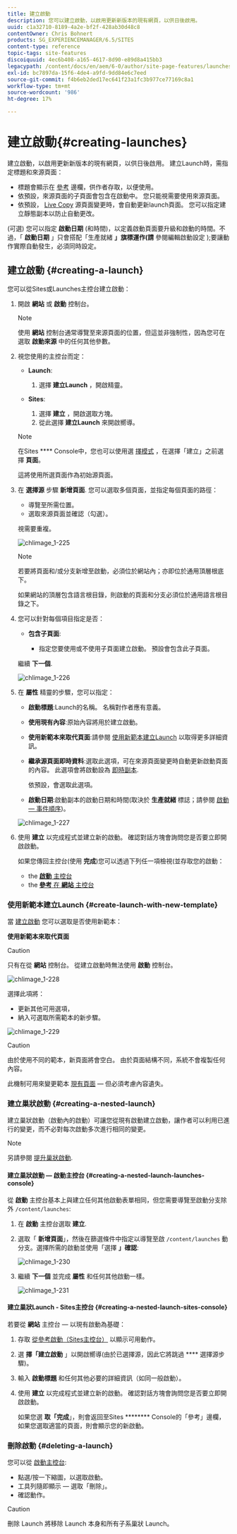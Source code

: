```yaml
---
title: 建立啟動
description: 您可以建立啟動，以啟用更新新版本的現有網頁，以供日後啟用。
uuid: c1a32710-8189-4a2e-bf2f-428ab30d48c8
contentOwner: Chris Bohnert
products: SG_EXPERIENCEMANAGER/6.5/SITES
content-type: reference
topic-tags: site-features
discoiquuid: 4ec6b408-a165-4617-8d90-e89d8a415bb3
legacypath: /content/docs/en/aem/6-0/author/site-page-features/launches
exl-id: bc7897da-15f6-4de4-a9fd-9dd84e6c7eed
source-git-commit: f4b6eb2ded17ec641f23a1fc3b977ce77169c8a1
workflow-type: tm+mt
source-wordcount: '986'
ht-degree: 17%

---
```


# 建立啟動{#creating-launches}

建立啟動，以啟用更新新版本的現有網頁，以供日後啟用。 建立Launch時，需指定標題和來源頁面：

* 標題會顯示在 [參考](/help/sites-authoring/author-environment-tools.md#references) 邊欄，供作者存取，以便使用。
* 依預設，來源頁面的子頁面會包含在啟動中。 您只能視需要使用來源頁面。
* 依預設， [Live Copy](/help/sites-administering/msm.md) 源頁面變更時，會自動更新launch頁面。 您可以指定建立靜態副本以防止自動更改。

(可選) 您可以指定 **啟動日期**  (和時間)，以定義啟動頁面要升級和啟動的時間。不過，「 **啟動日期** 」只會搭配「生產就緒 **」旗標運作(請** 參閱編輯啟動設定 [](/help/sites-authoring/launches-editing.md#editing-a-launch-configuration));要讓動作實際自動發生，必須同時設定。

## 建立啟動 {#creating-a-launch}

您可以從Sites或Launches主控台建立啟動：

1. 開啟 **網站** 或 **啟動** 控制台。

   >[!NOTE]
   >
   >使用 **網站** 控制台通常導覽至來源頁面的位置，但這並非強制性，因為您可在選取 **啟動來源** 中的任何其他參數。

1. 視您使用的主控台而定：

   * **Launch**:

      1. 選擇 **建立Launch** ，開啟精靈。
   * **Sites**:

      1. 選擇 **建立** ，開啟選取方塊。
      1. 從此選擇 **建立Launch** 來開啟嚮導。

   >[!NOTE]
   >
   >在Sites **** Console中，您也可以使用選 [擇模式](/help/sites-authoring/basic-handling.md#viewing-and-selecting-resources) ，在選擇「建立」之前選擇 **頁面**。
   >
   >這將使用所選頁面作為初始源頁面。

1. 在 **選擇源** 步驟 **新增頁面**. 您可以選取多個頁面，並指定每個頁面的路徑：

   * 導覽至所需位置。
   * 選取來源頁面並確認（勾選）。

   視需要重複。

   ![chlimage_1-225](assets/chlimage_1-225.png)

   >[!NOTE]
   >
   >若要將頁面和/或分支新增至啟動，必須位於網站內；亦即位於通用頂層根底下。
   >
   >如果網站的頂層包含語言根目錄，則啟動的頁面和分支必須位於通用語言根目錄之下。

1. 您可以針對每個項目指定是否：

   * **包含子頁面**:

      * 指定您要使用或不使用子頁面建立啟動。  預設會包含此子頁面。

   繼續 **下一個**.

   ![chlimage_1-226](assets/chlimage_1-226.png)

1. 在 **屬性** 精靈的步驟，您可以指定：

   * **啟動標題**:Launch的名稱。 名稱對作者應有意義。
   * **使用現有內容**:原始內容將用於建立啟動。
   * **使用新範本來取代頁面**:請參閱 [使用新範本建立Launch](#create-launch-with-new-template) 以取得更多詳細資訊。
   * **繼承源頁面即時資料**:選取此選項，可在來源頁面變更時自動更新啟動頁面的內容。 此選項會將啟動設為 [即時副本](/help/sites-administering/msm.md).

      依預設，會選取此選項。

   * **啟動日期**:啟動副本的啟動日期和時間(取決於 **生產就緒** 標誌；請參閱 [啟動 — 事件順序](/help/sites-authoring/launches.md#launches-the-order-of-events))。

   ![chlimage_1-227](assets/chlimage_1-227.png)

1. 使用 **建立** 以完成程式並建立新的啟動。 確認對話方塊會詢問您是否要立即開啟啟動。

   如果您傳回主控台(使用 **完成**)您可以透過下列任一項檢視(並存取您的啟動：

   * the [**啟動** 主控台](/help/sites-authoring/launches.md#the-launches-console)
   * the [**參考** 在 **網站** 主控台](/help/sites-authoring/launches.md#launches-in-references-sites-console)

### 使用新範本建立Launch {#create-launch-with-new-template}

當 [建立啟動](/help/sites-authoring/launches-creating.md#create-launch-with-new-template) 您可以選取是否使用新範本：

**使用新範本來取代頁面**

>[!CAUTION]
>
>只有在從 **網站** 控制台。 從建立啟動時無法使用 **啟動** 控制台。

![chlimage_1-228](assets/chlimage_1-228.png)

選擇此項將：

* 更新其他可用選項，
* 納入可選取所需範本的新步驟。

![chlimage_1-229](assets/chlimage_1-229.png)

>[!CAUTION]
>
>由於使用不同的範本，新頁面將會空白。 由於頁面結構不同，系統不會複製任何內容。
>
>此機制可用來變更範本 [現有頁面](/help/sites-authoring/managing-pages.md#creating-a-new-page)  — 但必須考慮內容遺失。

### 建立巢狀啟動 {#creating-a-nested-launch}

建立巢狀啟動（啟動內的啟動）可讓您從現有啟動建立啟動，讓作者可以利用已進行的變更，而不必對每次啟動多次進行相同的變更。

>[!NOTE]
>
>另請參閱 [提升巢狀啟動](/help/sites-authoring/launches-promoting.md#promoting-a-nested-launch).

#### 建立巢狀啟動 — 啟動主控台 {#creating-a-nested-launch-launches-console}

從 **啟動** 主控台基本上與建立任何其他啟動表單相同，但您需要導覽至啟動分支除外 `/content/launches`:

1. 在 **啟動** 主控台選取 **建立**.
1. 選取「 **新增頁面**」，然後在篩選條件中指定以導覽至啟 `/content/launches` 動分支。選擇所需的啟動並使用「選擇 **」確認**:

   ![chlimage_1-230](assets/chlimage_1-230.png)

1. 繼續 **下一個** 並完成 **屬性** 和任何其他啟動一樣。

   ![chlimage_1-231](assets/chlimage_1-231.png)

#### 建立巢狀Launch - Sites主控台 {#creating-a-nested-launch-sites-console}

若要從 **網站** 主控台 — 以現有啟動為基礎：

1. 存取 [從參考啟動（Sites主控台）](/help/sites-authoring/launches.md#launches-in-references-sites-console) 以顯示可用動作。
1. 選 **擇「建立啟動** 」以開啟嚮導(由於已選擇源，因此它將跳過 **** 選擇源步驟)。

1. 輸入 **啟動標題** 和任何其他必要的詳細資訊（如同一般啟動）。

1. 使用 **建立** 以完成程式並建立新的啟動。 確認對話方塊會詢問您是否要立即開啟啟動。

   如果您選 **取「完成**」，則會返回至Sites ******** Console的「參考」邊欄，如果您選取適當的頁面，則會顯示您的新啟動。

### 刪除啟動 {#deleting-a-launch}

您可以從 [啟動主控台](/help/sites-authoring/launches.md#the-launches-console):

* 點選/按一下縮圖，以選取啟動。
* 工具列隨即顯示 — 選取「刪除」。
* 確認動作。

>[!CAUTION]
>
>刪除 Launch 將移除 Launch 本身和所有子系巢狀 Launch。
